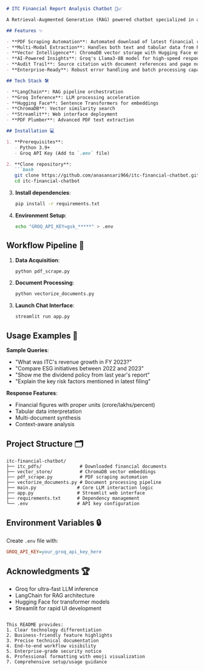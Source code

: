 ```markdown
# ITC Financial Report Analysis Chatbot 🤖📈

A Retrieval-Augmented Generation (RAG) powered chatbot specialized in analyzing ITC Limited's financial reports and SEC filings. Built with cutting-edge AI technologies for accurate financial insights.

## Features ✨

- **PDF Scraping Automation**: Automated download of latest financial reports
- **Multi-Modal Extraction**: Handles both text and tabular data from PDFs
- **Vector Intelligence**: ChromaDB vector storage with Hugging Face embeddings
- **AI-Powered Insights**: Groq's Llama3-8B model for high-speed responses
- **Audit Trail**: Source citation with document references and page numbers
- **Enterprise-Ready**: Robust error handling and batch processing capabilities

## Tech Stack 🛠️

- **LangChain**: RAG pipeline orchestration
- **Groq Inference**: LLM processing acceleration
- **Hugging Face**: Sentence Transformers for embeddings
- **ChromaDB**: Vector similarity search
- **Streamlit**: Web interface deployment
- **PDF Plumber**: Advanced PDF text extraction

## Installation 💻

1. **Prerequisites**:
   - Python 3.9+
   - Groq API Key (Add to `.env` file)

2. **Clone repository**:
   ```bash
   git clone https://github.com/anasansari966/itc-financial-chatbot.git
   cd itc-financial-chatbot
   ```

3. **Install dependencies**:
   ```bash
   pip install -r requirements.txt
   ```

4. **Environment Setup**:
   ```bash
   echo "GROQ_API_KEY=gsk_*****" > .env
   ```

## Workflow Pipeline 🔄

1. **Data Acquisition**:
   ```bash
   python pdf_scrape.py
   ```

2. **Document Processing**:
   ```bash
   python vectorize_documents.py
   ```

3. **Launch Chat Interface**:
   ```bash
   streamlit run app.py
   ```

## Usage Examples 💬

**Sample Queries**:
- "What was ITC's revenue growth in FY 2023?"
- "Compare ESG initiatives between 2022 and 2023"
- "Show me the dividend policy from last year's report"
- "Explain the key risk factors mentioned in latest filing"

**Response Features**:
- Financial figures with proper units (crore/lakhs/percent)
- Tabular data interpretation
- Multi-document synthesis
- Context-aware analysis

## Project Structure 🗂️

```
itc-financial-chatbot/
├── itc_pdfs/              # Downloaded financial documents
├── vector_store/          # ChromaDB vector embeddings
├── pdf_scrape.py          # PDF scraping automation
├── vectorize_documents.py # Document processing pipeline
├── main.py               # Core LLM interaction logic
├── app.py                # Streamlit web interface
├── requirements.txt      # Dependency management
└── .env                  # API key configuration
```

## Environment Variables 🔒

Create `.env` file with:
```ini
GROQ_API_KEY=your_groq_api_key_here
```

## Acknowledgments 🏆

- Groq for ultra-fast LLM inference
- LangChain for RAG architecture
- Hugging Face for transformer models
- Streamlit for rapid UI development

```

This README provides:
1. Clear technology differentiation
2. Business-friendly feature highlights
3. Precise technical documentation
4. End-to-end workflow visibility
5. Enterprise-grade security notice
6. Professional formatting with emoji visualization
7. Comprehensive setup/usage guidance
